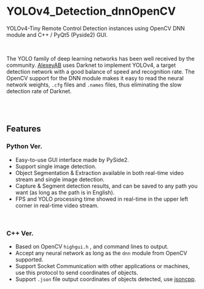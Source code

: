 # YOLOv4_Detection_dnnOpenCV
YOLOv4-Tiny Remote Control Detection instances using OpenCV DNN module and C++ / PyQt5 (Pyside2) GUI. 

<br>

The YOLO family of deep learning networks has been well received by the community. [AlexeyAB](https://github.com/AlexeyAB/darknet/) uses Darknet to implement YOLOv4, a target detection network with a good balance of speed and recognition rate. The OpenCV support for the DNN module makes it easy to read the neural network weights, `.cfg` files and `.names` files, thus eliminating the slow detection rate of Darknet.

<br>

<br>

## Features

### Python Ver.

- Easy-to-use GUI interface made by PySide2.
- Support single image detection.
- Object Segmentation & Extraction available in both real-time video stream and single image detection.
- Capture & Segment detection results, and can be saved to any path you want (as long as the path is in English).
- FPS and YOLO processing time showed in real-time in the upper left corner in real-time video stream.

<br>

### C++ Ver.

- Based on OpenCV `highgui.h` , and command lines to output.
- Accept any neural network as long as the `dnn` module from OpenCV supported. 
- Support Socket Communication with other applications or machines, use this protocol to send coordinates of objects.
- Support `.json` file output coordinates of objects detected, use [jsoncpp](https://github.com/open-source-parsers/jsoncpp).

<br>

<br>
